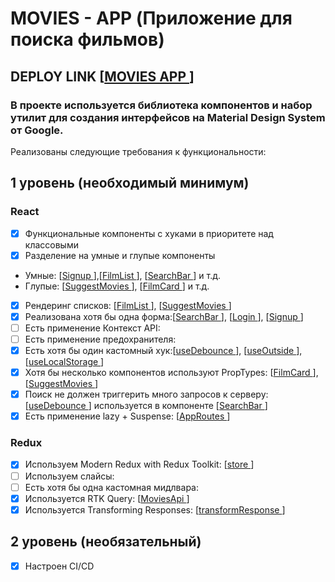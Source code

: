 # MOVIES - APP (Приложение для поиска фильмов)

## DEPLOY LINK [<a href="https://movie-app-aston.netlify.app/">MOVIES APP </a>]

### В проекте используется библиотека компонентов и набор утилит для создания интерфейсов на Material Design System от Google.

Реализованы следующие требования к функциональности:

## 1 уровень (необходимый минимум)

### React

- [x] Функциональные компоненты c хуками в приоритете над классовыми
- [x] Разделение на умные и глупые компоненты
- Умные: [<a href="https://github.com/Kinare-studio/movies-app/blob/develop/src/pages/Signup.jsx">Signup </a>],[<a href="https://github.com/Kinare-studio/movies-app/blob/develop/src/components/FilmList.jsx">FilmList </a>], [<a href="https://github.com/Kinare-studio/movies-app/blob/develop/src/components/SearchBar.jsx">SearchBar </a>] и т.д.
- Глупые: [<a href="https://github.com/Kinare-studio/movies-app/blob/develop/src/components/SuggestMovies.jsx">SuggestMovies </a>], [<a href="https://github.com/Kinare-studio/movies-app/blob/develop/src/components/FilmCard.jsx">FilmCard </a>] и т.д.
- [x] Рендеринг списков: [<a href="https://github.com/Kinare-studio/movies-app/blob/develop/src/components/FilmList.jsx">FilmList </a>], [<a href="https://github.com/Kinare-studio/movies-app/blob/develop/src/components/SuggestMovies.jsx">SuggestMovies </a>]
- [x] Реализована хотя бы одна форма:[<a href="https://github.com/Kinare-studio/movies-app/blob/develop/src/components/SearchBar.jsx">SearchBar </a>], [<a href="https://github.com/Kinare-studio/movies-app/blob/develop/src/pages/Login.jsx">Login </a>], [<a href="https://github.com/Kinare-studio/movies-app/blob/develop/src/pages/Signup.jsx">Signup </a>]
- [ ] Есть применение Контекст API:
- [ ] Есть применение предохранителя:
- [x] Есть хотя бы один кастомный хук:[<a href="https://github.com/Kinare-studio/movies-app/blob/develop/src/hooks/useDebounce.jsx">useDebounce </a>], [<a href="https://github.com/Kinare-studio/movies-app/blob/develop/src/hooks/useOutside.js">useOutside </a>], [<a href="https://github.com/Kinare-studio/movies-app/blob/develop/src/hooks/useLocalStorage.js">useLocalStorage </a>]
- [x] Хотя бы несколько компонентов используют PropTypes: [<a href="https://github.com/Kinare-studio/movies-app/blob/develop/src/components/FilmCard.jsx">FilmCard </a>], [<a href="https://github.com/Kinare-studio/movies-app/blob/develop/src/components/SuggestMovies.jsx">SuggestMovies </a>]
- [x] Поиск не должен триггерить много запросов к серверу: [<a href="https://github.com/Kinare-studio/movies-app/blob/develop/src/hooks/useDebounce.jsx">useDebounce </a>] используется в компоненте [<a href="https://github.com/Kinare-studio/movies-app/blob/develop/src/components/SearchBar.jsx">SearchBar </a>]
- [x] Есть применение lazy + Suspense: [<a href="https://github.com/Kinare-studio/movies-app/blob/develop/src/routes/AppRoutes.jsx">AppRoutes </a>]

### Redux

- [x] Используем Modern Redux with Redux Toolkit: [<a href="https://github.com/Kinare-studio/movies-app/blob/develop/src/store.jsx">store </a>]
- [ ] Используем слайсы:
- [ ] Есть хотя бы одна кастомная мидлвара:
- [x] Используется RTK Query: [<a href="https://github.com/Kinare-studio/movies-app/blob/develop/src/api/MoviesApi.jsx">MoviesApi </a>]
- [x] Используется Transforming Responses: [<a href="https://github.com/Kinare-studio/movies-app/blob/develop/src/api/transformResponse.js">transformResponse </a>]

## 2 уровень (необязательный)

- [x] Настроен CI/CD
